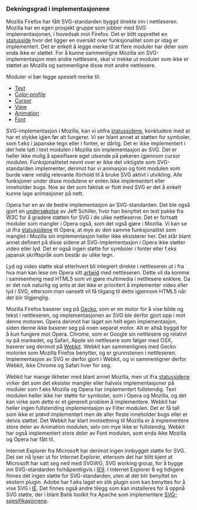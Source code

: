 
### Dekningsgrad i implementasjonene ###

Mozilla Firefox har fått SVG-standarden byggd direkte inn i nettleseren. Mozilla har
en egen prosjekt gruppe som jobber med SVG implementasjonen, i hovedsak mot Firefox.
Det er blitt opprettet en [statusside][1] hvor det ligger en oversikt over funksjonalitet
som pr idag er implementert. Det er enkelt å legge merke til at flere moduler har
deler som enda ikke er støttet. For å kunne sammenligne Mozilla sin SVG-implementasjon
men andre nettlesere, skal vi trekke ut moduler som ikke er støttet av Mozilla og
sammenligne disse mot andre nettlesere.

Moduler vi bør legge spesielt merke til:

 * [Text][1]
 * [Color-profile][2]
 * [Cursor][3]
 * [View][4]
 * [Animation][5]
 * [Font][6]

SVG-implementasjon i Mozilla, kan vi utifra [statussidene][7], konkludere med at har et
stykke igjen før alt fungerer. Vi ser blant annet at støtten for symboler, som f.eks i
japanske tegn eller i fonter, er dårlig. Det er ikke implementert i det hele tatt i text
modulen i Mozilla sin implementasjon av SVG. Det er heller ikke mulig å spesifisere eget
utsende på pekeren igjennom cursor modulen. Funksjonalitetet nevnt over er ikke det
viktigste som SVG-standarden implementer, derimot har vi animasjon og font modulen
som burde være veldig relevante iforhold til å bruke SVG aktivt i utvikling. Alle
funksjoner under disse modulene er enten ikke implementert eller inneholder bugs. 
Noe av det som faktisk er flott med SVG er det å enkelt kunne lage animasjoner på nett.

Opera har en av de bedre implementasjon av SVG-standarden. Det ble også gjort en
[undersøkelse][8] av Jeff Schiller, hvor han benyttet en test pakke fra W3C for å gradere
støtten for SVG i de ulike nettleserne. Det er fortsatt moduler som mangler i Opera også,
som det også gjøre i Mozilla. Vi kan se ut ifra [statussidene][9] til Opera, at
mye av den samme funksjonalitet som manglet i Mozilla sin implementasjon heller ikke
eksisterer her. Det står blant annet definert på disse sidene at SVG-implementasjon
i Opera ikke støtter video eller lyd. Det er også ingen støtte for symboler i fonter
eller f.eks japansk skriftspråk som består av ulike tegn.

Lyd og video støtte skal etterhvert bli integrert direkte i nettleseren ut i fra
hva man kan lese om Opera sitt [arbeid][10] med nettleseren. Dette vil da komme i
sammenheng med HTML5 som vil gjøre multimedia i nettlesere enklere. Da er det nok
naturlig og anta at det ikke er prioritert å implementer video eller lyd i SVG,
ettersom man uansett vil få tilgang til dette igjennom HTML5 når det blir tilgjenglig.

Mozilla Firefox baserer seg på [Gecko][11], som er en motor for å vise bilde og tekst i
nettleseren, og implementasjonen av SVG ble derfor gjort opp i mot denne motoren.
Opera derimot har laget sin helt egen implementasjon, siden denne ikke baserer seg
på noen separat motor. Alt er altså byggd for å kun fungere mot Opera. Chrome, som
er Google sin nettlesere og relativt ny på markedet, og Safari, Apple sin nettlesere
som følger med OSX, baserer seg derimot på [Webkit][12]. Webkit kan sammenlignes med
Gecko motoren som Mozilla Firefox benytter, og er grunnstenen i nettleseren. 
Implementasjon av SVG er derfor gjort i Webkit, og vi sammenligner derfor Webkit,
ikke Chrome og Safari hver for seg.

Webkit har mange likheter med blant annet Mozilla, men ut ifra [statussidene][13] virker
det som det eksister mangler eller halveis implementasjoner på moduler som f.eks Mozilla
og Opera har implementert fullstendig. Text modulen heller ikke her støtte for symboler,
som i Opera og Mozilla, og det kan virke som dette er et generelt problem å implementere.
Webkit har heller ingen fullstending implementasjon av Filter modulen. Det er få tall
som ikke er prøvd implementert men de aller fleste inneholder bugs eller er delvis
støttet. Det Webkit har klart imotsettning til Mozilla er å implementere store deler av
Animation modulen, selv om mye ikke er fullstendig. Webkit har også implementert store
deler av Font modulen, som enda ikke Mozilla og Opera har fått til.

Internet Explorer fra Microsoft har derimot ingen innbygget støtte for SVG. Det ser nå
lyser ut for Internet Explorer, ettersom det har blitt kjent at Microsoft har satt seg ned
med SVGWG, SVG working group, for å bygge inn SVG-standarden forhåpentligvis i [IE9][14].
I Internet Explorer 8 og tidligere finnes det ingen støtte for SVG-standarden, uten at
det blir benyttet en ekstern plugin. Adobe har f.eks laget en slik plugin som kan
benyttes for å vise SVG i [IE][15]. Det finnes også andre tilegg som kan installeres for å
oppnå SVG støtte, der i blant Batik toolkit fra Apache som implementere [SVG-spesifikasjonene][16].

[1]: http://www.w3.org/TR/SVG11/text.html#text-mod
[2]: http://www.w3.org/TR/SVG11/color.html#color-profile-mod
[3]: http://www.w3.org/TR/SVG11/interact.html#cursor-mod
[4]: http://www.w3.org/TR/SVG11/linking.html#view-mod
[5]: http://www.w3.org/TR/SVG11/animate.html#animation-mod
[6]: http://www.w3.org/TR/SVG11/fonts.html#font-mod
[7]: http://www.mozilla.org/projects/svg/status.html
[8]: http://www.codedread.com/svg-support-table.html
[9]: http://www.opera.com/docs/specs/svg/
[10]: http://www.opera.com/docs/specs/presto25/html5/
[11]: https://developer.mozilla.org/en/Gecko
[12]: http://webkit.org/
[13]: http://webkit.org/projects/svg/status.xml
[14]: http://blogs.msdn.com/ie/archive/2010/01/05/microsoft-joins-w3c-svg-working-group.aspx
[15]: http://www.adobe.com/svg/viewer/install
[16]: http://xmlgraphics.apache.org/batik/index.html
